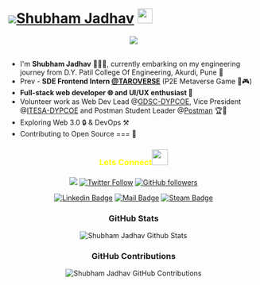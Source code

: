 # ![](https://res.cloudinary.com/sjdev/image/upload/v1636873972/Git-Readme/Hello_1_rpemnu.gif)[Shubham Jadhav](https://shubhamjadhav.dev) <img src="https://raw.githubusercontent.com/MartinHeinz/MartinHeinz/master/wave.gif" height="30px" width="30px">

<div align="center" ><img src="https://res.cloudinary.com/sjdev/image/upload/v1636978619/Git-Readme/ProfileBanner_hpurxb.png"> </div>
 <br />
 
* I'm **Shubham Jadhav** 🧑🏻‍🎓, currently embarking on my engineering journey from D.Y. Patil College Of Engineering, Akurdi, Pune 🚀 <br/>
* Prev - **SDE Frontend Intern [@TAROVERSE](https://www.taroverse.com/)** (P2E Metaverse Game 🧠🎮) <br/>
* **Full-stack web developer 🌐 and UI/UX enthusiast 🎨** <br/>
* Volunteer work as Web Dev Lead @[GDSC-DYPCOE](https://github.com/orgs/DSC-DYPCOE/dashboard), Vice President @[ITESA-DYPCOE](https://github.com/ITESA-DYPCOE) and Postman Student Leader @[Postman](https://github.com/postmanlabs) 🏆🏅 <br />
* Exploring Web 3.0 🔒 & DevOps ⚒️
* Contributing to Open Source === 💜 <br/>

<h3 align="center" style="color:yellow;margin-bottom: 20px;" >Lets Connect<img src="https://raw.githubusercontent.com/ShahriarShafin/ShahriarShafin/main/Assets/handshake.gif" height="32px" style="margin-bottom: -5px;"  > </h3>  
<div align="center" >

![](https://gpvc.arturio.dev/ShubhamSj07)
[![Twitter Follow](https://img.shields.io/twitter/follow/ShubhamSj077?style=social)](https://twitter.com/ShubhamSj077)
[![GitHub followers](https://img.shields.io/github/followers/shubhamsj07?style=social)](https://github.com/shubhamsj07)
 
<!-- [![Twitter Badge](https://img.shields.io/badge/-Twitter-1ca0f1?style=flat&labelColor=white&logo=twitter&logoColor=1ca0f1&link=https://twitter.com/ShubhamSj077)](https://twitter.com/ShubhamSj077) -->
[![Linkedin Badge](https://img.shields.io/badge/-Linkedin-0e76a8?style=flat&labelColor=white&logo=linkedin&logoColor=0e76a8)](https://www.linkedin.com/in/shubham-jadhav-77a588192/)
[![Mail Badge](https://img.shields.io/badge/-Gmail-c0392b?style=flat&labelColor=white&logo=gmail&logoColor=c0392b)](mailto:dev.shubhamjadhav@gmail.com)
[![Steam Badge](https://img.shields.io/badge/-Steam-152C59?style=flat&labelColor=white&logo=steam&logoColor=0275AA)](https://steamcommunity.com/id/CrazySJ/)

</p>

<div align="center">

### GitHub Stats
![Shubham Jadhav Github Stats](https://github-readme-stats.vercel.app/api?username=ShubhamSj07&custom_title=SJ%27s%20GitHub%20Stats%20&show_icons=true&theme=dark&ring=FFB19A&hide_border=true&text_color=F6A085)

### GitHub Contributions
![Shubham Jadhav GitHub Contributions](https://github-readme-streak-stats.herokuapp.com/?&theme=dark&ring=FFB19A&hide_border=true&currStreakNum=F6A085&fire=F6A085&currStreakLabel=F6A085&user=ShubhamSj07)

<br/>


